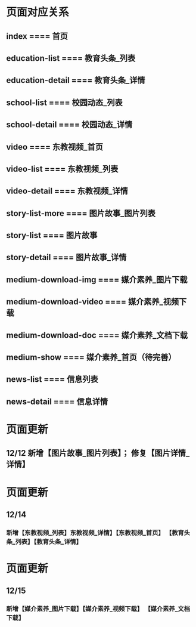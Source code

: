 # 页面对应关系

## index              ==== 首页

## education-list     ==== 教育头条_列表
## education-detail   ==== 教育头条_详情

## school-list        ==== 校园动态_列表
## school-detail      ==== 校园动态_详情

## video              ==== 东教视频_首页
## video-list         ==== 东教视频_列表
## video-detail       ==== 东教视频_详情

## story-list-more    ==== 图片故事_图片列表
## story-list         ==== 图片故事
## story-detail       ==== 图片故事_详情

## medium-download-img         ==== 媒介素养_图片下载
## medium-download-video       ==== 媒介素养_视频下载
## medium-download-doc         ==== 媒介素养_文档下载
## medium-show         ==== 媒介素养_首页（待完善）

## news-list          ==== 信息列表
## news-detail        ==== 信息详情

# 页面更新
## 12/12 新增【图片故事_图片列表】； 修复【图片详情_详情】

# 页面更新
## 12/14 
### 新增【东教视频_列表】东教视频_详情】【东教视频_首页】 【教育头条_列表】【教育头条_详情】 

# 页面更新
## 12/15
### 新增【媒介素养_图片下载】【媒介素养_视频下载】 【媒介素养_文档下载】
